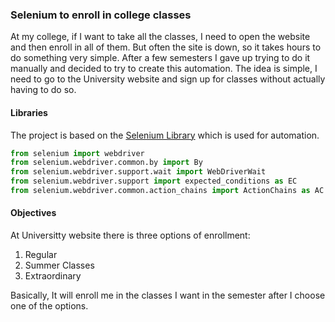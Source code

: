 ### Selenium to enroll in college classes
At my college, if I want to take all the classes, I need to open the website and then enroll in all of them. But often the site is down, so it takes hours to do something very simple. After a few semesters I gave up trying to do it manually and decided to try to create this automation. The idea is simple, I need to go to the University website and sign up for classes without actually having to do so.
#### Libraries
The project is based on the [Selenium Library](https://www.selenium.dev/pt-br/documentation/) which is used for automation.
```python
from selenium import webdriver
from selenium.webdriver.common.by import By
from selenium.webdriver.support.wait import WebDriverWait
from selenium.webdriver.support import expected_conditions as EC
from selenium.webdriver.common.action_chains import ActionChains as AC
```
#### Objectives
At Universitty website there is three options of enrollment:
1. Regular 
2. Summer Classes
3. Extraordinary

Basically, It will enroll me in the classes I want in the semester after I choose one of the options.